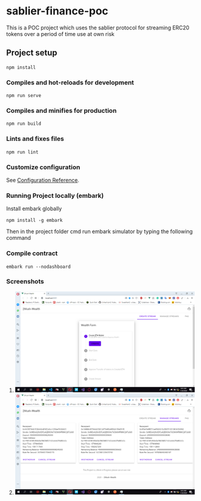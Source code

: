 # sablier-finance-poc
This is a POC project which uses the sablier protocol for streaming ERC20 tokens over a period of time use at own risk

## Project setup
```
npm install
```

### Compiles and hot-reloads for development
```
npm run serve
```

### Compiles and minifies for production
```
npm run build
```

### Lints and fixes files
```
npm run lint
```

### Customize configuration
See [Configuration Reference](https://cli.vuejs.org/config/).

### Running Project locally (embark)

Install embark globally
```
npm install -g embark
```
Then in the project folder cmd run embark simulator by typing the following command



### Compile contract

```
embark run --nodashboard

```

### Screenshots

1. ![Alt text](/screenshots/s1.PNG)
2. ![Alt text](/screenshots/s2.PNG)